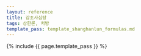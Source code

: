 ```yaml
---
layout: reference
title: 감초사심탕
tags: 상한론, 처방
template_pass: template_shanghanlun_formulas.md
---
```



{% include {{ page.template_pass }} %}
